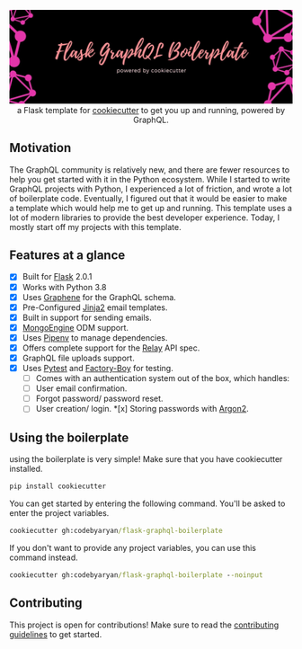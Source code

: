 <p align="center">
  <img src="assets/banner.jpg" />
  a Flask template for <a href="https://github.com/cookiecutter/cookiecutter">cookiecutter</a> to get you up and running, powered by GraphQL.
</p>

## Motivation

The GraphQL community is relatively new, and there are fewer resources to help you get started with it in the Python ecosystem. While I started to write
GraphQL projects with Python, I experienced a lot of friction, and wrote a lot of boilerplate code. Eventually, I figured out that it would be easier to
make a template which would help me to get up and running. This template uses a lot of modern libraries to provide the best developer experience. Today, I
mostly start off my projects with this template.

## Features at a glance

- [x] Built for [Flask](https://github.com/pallets/flask) 2.0.1
- [x] Works with Python 3.8
- [x] Uses [Graphene](https://github.com/graphql-python/graphene) for the GraphQL schema.
- [x] Pre-Configured [Jinja2](https://github.com/pallets/jinja) email templates.
- [x] Built in support for sending emails.
- [x] [MongoEngine](https://github.com/MongoEngine/mongoengine) ODM support.
- [x] Uses [Pipenv](https://github.com/pypa/pipenv) to manage dependencies.
- [x] Offers complete support for the [Relay](https://github.com/facebook/relay) API spec.
- [x] GraphQL file uploads support.
- [x] Uses [Pytest](https://github.com/pytest-dev/pytest) and [Factory-Boy](https://github.com/FactoryBoy/factory_boy) for testing.
  - [ ] Comes with an authentication system out of the box, which handles:
  - [ ] User email confirmation.
  - [ ] Forgot password/ password reset.
  - [ ] User creation/ login. \*[x] Storing passwords with [Argon2](https://github.com/hynek/argon2-cffi).

## Using the boilerplate

using the boilerplate is very simple! Make sure that you have cookiecutter installed.

```cmd
pip install cookiecutter
```

You can get started by entering the following command.
You'll be asked to enter the project variables.

```cmd
cookiecutter gh:codebyaryan/flask-graphql-boilerplate
```

If you don't want to provide any project variables, you can use this command instead.

```cmd
cookiecutter gh:codebyaryan/flask-graphql-boilerplate --noinput
```

## Contributing

This project is open for contributions! Make sure to read the [contributing guidelines](.github/CONTRIBUTING.md) to get started.
